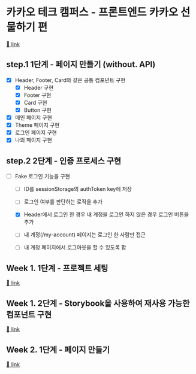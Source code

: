 # 카카오 테크 캠퍼스 - 프론트엔드 카카오 선물하기 편

[🔗 link](https://edu.nextstep.camp/s/hazAC9xa)

## step.1  1단계 - 페이지 만들기 (without. API)
- [X] Header, Footer, Card와 같은 공통 컴포넌트 구현
  - [X] Header 구현
  - [X] Footer 구현
  - [X] Card 구현
  - [X] Button 구현
- [X] 메인 페이지 구현
- [X] Theme 페이지 구현
- [X] 로그인 페이지 구현
- [X] 나의 페이지 구현

## step.2 2단계 - 인증 프로세스 구현
- [ ] Fake 로그인 기능을 구현
  - [ ] ID를 sessionStorage의 authToken key에 저장
  - [ ] 로그인 여부를 판단하는 로직을 추가
  - [X] Header에서 로그인 한 경우 내 계정을 로그인 하지 않은 경우 로그인 버튼을 추가
  - [ ] 내 계정(/my-account) 페이지는 로그인 한 사람만 접근
  - [ ] 내 계정 페이지에서 로그아웃을 할 수 있도록 함


## Week 1. 1단계 - 프로젝트 세팅

[🔗 link](https://edu.nextstep.camp/s/hazAC9xa/ls/QzgHvzRM)

## Week 1. 2단계 - Storybook을 사용하여 재사용 가능한 컴포넌트 구현

[🔗 link](https://edu.nextstep.camp/s/hazAC9xa/ls/4wYFPW1K)

## Week 2. 1단계 - 페이지 만들기

[🔗 link](https://edu.nextstep.camp/s/hazAC9xa/ls/QzV1ncxk)

